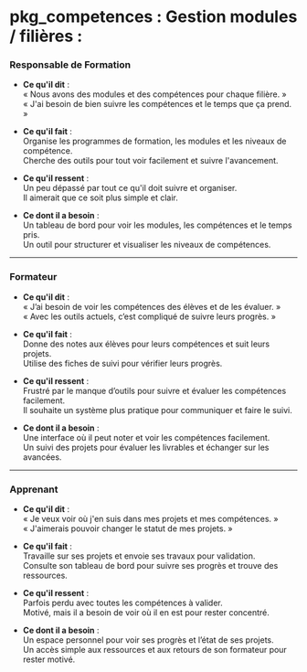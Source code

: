 
# pkg_competences : Gestion modules / filières : 


### **Responsable de Formation**

- **Ce qu'il dit** :  
  « Nous avons des modules et des compétences pour chaque filière. »  
  « J'ai besoin de bien suivre les compétences et le temps que ça prend. »

- **Ce qu'il fait** :  
  Organise les programmes de formation, les modules et les niveaux de compétence.  
  Cherche des outils pour tout voir facilement et suivre l'avancement.

- **Ce qu'il ressent** :  
  Un peu dépassé par tout ce qu'il doit suivre et organiser.  
  Il aimerait que ce soit plus simple et clair.

- **Ce dont il a besoin** :  
  Un tableau de bord pour voir les modules, les compétences et le temps pris.  
  Un outil pour structurer et visualiser les niveaux de compétences.

---

### **Formateur**

- **Ce qu'il dit** :  
  « J’ai besoin de voir les compétences des élèves et de les évaluer. »  
  « Avec les outils actuels, c’est compliqué de suivre leurs progrès. »

- **Ce qu'il fait** :  
  Donne des notes aux élèves pour leurs compétences et suit leurs projets.  
  Utilise des fiches de suivi pour vérifier leurs progrès.

- **Ce qu'il ressent** :  
  Frustré par le manque d’outils pour suivre et évaluer les compétences facilement.  
  Il souhaite un système plus pratique pour communiquer et faire le suivi.

- **Ce dont il a besoin** :  
  Une interface où il peut noter et voir les compétences facilement.  
  Un suivi des projets pour évaluer les livrables et échanger sur les avancées.

---

### **Apprenant**

- **Ce qu'il dit** :  
  « Je veux voir où j'en suis dans mes projets et mes compétences. »  
  « J'aimerais pouvoir changer le statut de mes projets. »

- **Ce qu'il fait** :  
  Travaille sur ses projets et envoie ses travaux pour validation.  
  Consulte son tableau de bord pour suivre ses progrès et trouve des ressources.

- **Ce qu'il ressent** :  
  Parfois perdu avec toutes les compétences à valider.  
  Motivé, mais il a besoin de voir où il en est pour rester concentré.

- **Ce dont il a besoin** :  
  Un espace personnel pour voir ses progrès et l’état de ses projets.  
  Un accès simple aux ressources et aux retours de son formateur pour rester motivé.

